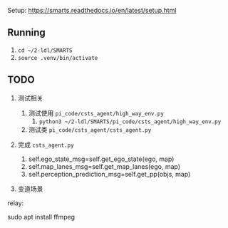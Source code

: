 Setup:
    https://smarts.readthedocs.io/en/latest/setup.html

## Running

1. `cd ~/2-ldl/SMARTS`
2. `source .venv/bin/activate`

## TODO

1. 测试相关

   1. 测试使用 `pi_code/csts_agent/high_way_env.py`
      1. `python3 ~/2-ldl/SMARTS/pi_code/csts_agent/high_way_env.py`
   2. 测试类 `pi_code/csts_agent/csts_agent.py`
2. 完成 `csts_agent.py`

   1. self.ego_state_msg=self.get_ego_state(ego, map)
   2. self.map_lanes_msg=self.get_map_lanes(ego, map)
   3. self.perception_prediction_msg=self.get_pp(objs, map)
3. 变道场景



relay:

sudo apt install ffmpeg
